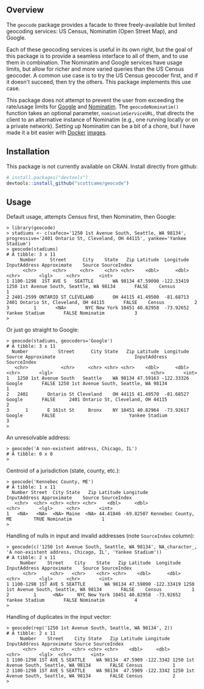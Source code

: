 Overview
--------

The `geocode` package provides a facade to three freely-available but limited geocoding services:  US Census, Nominatim (Open Street Map), and Google.

Each of these geocoding services is useful in its own right, but the goal of this package is to provide a seamless interface to all of them, and to use them in combination.  The Nominatim and Google services
have usage limits, but allow for richer and more varied queries than the US Census geocoder.  A common use case is to try the US Census geocoder first, and if it doesn't succeed, then try the others.  This
package implements this use case.

This package does not attempt to prevent the user from exceeding the rate/usage limits for [Google](https://developers.google.com/maps/documentation/geocoding/usage-limits) and 
[Nominatim](https://operations.osmfoundation.org/policies/nominatim/).  The `geocodeNominatim()` function takes an optional parameter, `nominatimServiceURL`, that directs the client to an alternative
instance of Nominatim (e.g., one running locally or on a private network). Setting up Nominatim can be a bit of a chore, but I have made it a bit easier with [Docker](https://www.docker.com/) 
[images](https://github.com/scottcame/docker/tree/master/nominatim).

Installation
------------

This package is not currently available on CRAN.  Install directly from github:

``` r
# install.packages("devtools")
devtools::install_github("scottcame/geocode")
```

Usage
-----

Default usage, attempts Census first, then Nominatim, then Google:

```
> library(geocode)
> stadiums <- c(safeco='1250 1st Avenue South, Seattle, WA 98134', progressive='2401 Ontario St, Cleveland, OH 44115', yankee='Yankee Stadium')
> geocode(stadiums)
# A tibble: 3 x 11
     Number     Street      City    State   Zip Latitude  Longitude                             InputAddress Approximate    Source SourceIndex
      <chr>      <chr>     <chr>    <chr> <chr>    <dbl>      <dbl>                                    <chr>       <lgl>     <chr>       <int>
1 1100-1298  1ST AVE S   SEATTLE       WA 98134 47.59090 -122.33419 1250 1st Avenue South, Seattle, WA 98134       FALSE    Census           1
2 2401-2599 ONTARIO ST CLEVELAND       OH 44115 41.49500  -81.68713     2401 Ontario St, Cleveland, OH 44115       FALSE    Census           2
3         1       <NA>       NYC New York 10451 40.82958  -73.92652                           Yankee Stadium       FALSE Nominatim           3
>
```

Or just go straight to Google:

```
> geocode(stadiums, geocoders='Google')
# A tibble: 3 x 11
  Number           Street      City State   Zip Latitude  Longitude Source Approximate                             InputAddress SourceIndex
   <chr>            <chr>     <chr> <chr> <chr>    <dbl>      <dbl>  <chr>       <lgl>                                    <chr>       <int>
1   1250 1st Avenue South   Seattle    WA 98134 47.59163 -122.33326 Google       FALSE 1250 1st Avenue South, Seattle, WA 98134           1
2   2401       Ontario St Cleveland    OH 44115 41.49570  -81.68527 Google       FALSE     2401 Ontario St, Cleveland, OH 44115           2
3      1       E 161st St     Bronx    NY 10451 40.82964  -73.92617 Google       FALSE                           Yankee Stadium           3
>
```

An unresolvable address:

```
> geocode('A non-existent address, Chicago, IL')
# A tibble: 0 x 0
>
```

Centroid of a jurisdiction (state, county, etc.):

```
> geocode('Kennebec County, ME')
# A tibble: 1 x 11
  Number Street  City State   Zip Latitude Longitude        InputAddress Approximate    Source SourceIndex
   <chr>  <chr> <chr> <chr> <chr>    <dbl>     <dbl>               <chr>       <lgl>     <chr>       <int>
1   <NA>   <NA>  <NA> Maine  <NA> 44.41846 -69.82507 Kennebec County, ME        TRUE Nominatim           1
>
```

Handling of nulls in input and invalid addresses (note `SourceIndex` column):

```
> geocode(c('1250 1st Avenue South, Seattle, WA 98134', NA_character_, 'A non-existent address, Chicago, IL', 'Yankee Stadium'))
# A tibble: 2 x 11
     Number    Street    City    State   Zip Latitude  Longitude                             InputAddress Approximate    Source SourceIndex
      <chr>     <chr>   <chr>    <chr> <chr>    <dbl>      <dbl>                                    <chr>       <lgl>     <chr>       <int>
1 1100-1298 1ST AVE S SEATTLE       WA 98134 47.59090 -122.33419 1250 1st Avenue South, Seattle, WA 98134       FALSE    Census           1
2         1      <NA>     NYC New York 10451 40.82958  -73.92652                           Yankee Stadium       FALSE Nominatim           4
>
```

Handling of duplicates in the input vector:

```
> geocode(rep('1250 1st Avenue South, Seattle, WA 98134', 2))
# A tibble: 2 x 11
     Number    Street    City State   Zip Latitude Longitude                             InputAddress Approximate Source SourceIndex
      <chr>     <chr>   <chr> <chr> <chr>    <dbl>     <dbl>                                    <chr>       <lgl>  <chr>       <int>
1 1100-1298 1ST AVE S SEATTLE    WA 98134  47.5909 -122.3342 1250 1st Avenue South, Seattle, WA 98134       FALSE Census           1
2 1100-1298 1ST AVE S SEATTLE    WA 98134  47.5909 -122.3342 1250 1st Avenue South, Seattle, WA 98134       FALSE Census           2
>
```


